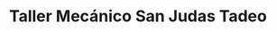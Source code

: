 ---
title: "Taller Mecánico San Judas Tadeo"
url: /mesa/taller-mecanico-san-judas-tadeo/
shop: Autowerkstatt
---